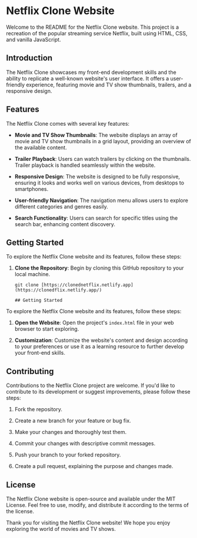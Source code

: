 # Netflix Clone Website

Welcome to the README for the Netflix Clone website. This project is a recreation of the popular streaming service Netflix, built using HTML, CSS, and vanilla JavaScript.

## Introduction

The Netflix Clone showcases my front-end development skills and the ability to replicate a well-known website's user interface. It offers a user-friendly experience, featuring movie and TV show thumbnails, trailers, and a responsive design.

## Features

The Netflix Clone comes with several key features:

- **Movie and TV Show Thumbnails**: The website displays an array of movie and TV show thumbnails in a grid layout, providing an overview of the available content.

- **Trailer Playback**: Users can watch trailers by clicking on the thumbnails. Trailer playback is handled seamlessly within the website.

- **Responsive Design**: The website is designed to be fully responsive, ensuring it looks and works well on various devices, from desktops to smartphones.

- **User-friendly Navigation**: The navigation menu allows users to explore different categories and genres easily.

- **Search Functionality**: Users can search for specific titles using the search bar, enhancing content discovery.

## Getting Started

To explore the Netflix Clone website and its features, follow these steps:

1. **Clone the Repository**: Begin by cloning this GitHub repository to your local machine.

   ```shell
   git clone [https://clonednetflix.netlify.app](https://clonedflix.netlify.app/)

   ## Getting Started

To explore the Netflix Clone website and its features, follow these steps:

1. **Open the Website**: Open the project's `index.html` file in your web browser to start exploring.

2. **Customization**: Customize the website's content and design according to your preferences or use it as a learning resource to further develop your front-end skills.

## Contributing

Contributions to the Netflix Clone project are welcome. If you'd like to contribute to its development or suggest improvements, please follow these steps:

1. Fork the repository.

2. Create a new branch for your feature or bug fix.

3. Make your changes and thoroughly test them.

4. Commit your changes with descriptive commit messages.

5. Push your branch to your forked repository.

6. Create a pull request, explaining the purpose and changes made.

## License

The Netflix Clone website is open-source and available under the MIT License. Feel free to use, modify, and distribute it according to the terms of the license.

Thank you for visiting the Netflix Clone website! We hope you enjoy exploring the world of movies and TV shows.
